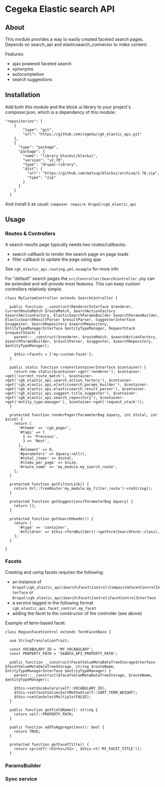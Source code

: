 # Cegeka Elastic search API

## About

This module provides a way to easily created faceted search pages. Depends on search_api and elasticsearch_connector to index content.

Features:
- ajax powered faceted search
- synonyms
- autocompletion
- search suggestions

## Installation

Add both this module and the block ui library to your project's composer.json, which is a dependency of this module:
```
"repositories": [
    {
        "type": "git",
        "url": "https://github.com/cegeka/cgk_elastic_api.git"
    },
    {
      "type": "package",
      "package": {
        "name": "library-blockui/blockui",
        "version": "v2.70",
        "type": "drupal-library",
        "dist": {
          "url": "https://github.com/malsup/blockui/archive/2.70.zip",
          "type": "zip"
        }
      }
    }
  ]
```
And install it as usual: `composer require drupal/cgk_elastic_api`

## Usage

### Routes & Controllers

A search results page typically needs two routes/callbacks:
- search callback to render the search page on page loads
- filter callback to update the page using ajax

See `cgk_elastic_api.routing.yml.example` for more info

For "default" search pages the `src/Controller/SearchController.php` can be extended and will provide most features. This can keep custom controllers relatively simple:
```
class MyCustomController extends SearchController {

  public function __construct(RendererInterface $renderer, CurrentRouteMatch $routeMatch, SearchActionFactory $searchActionFactory, ElasticSearchParamsBuilder $searchParamsBuilder, ElasticSearchResultParser $resultParser, SuggesterInterface $suggester, SearchRepository $searchRepository, EntityTypeManagerInterface $entityTypeManager, RequestStack $requestStack) {
    parent::__construct($renderer, $routeMatch, $searchActionFactory, $searchParamsBuilder, $resultParser, $suggester, $searchRepository, $entityTypeManager);

    $this->facets = ['my-custom-facet'];
  }

  public static function create(ContainerInterface $container) {
    return new static($container->get('renderer'), $container->get('current_route_match'), $container->get('cgk_elastic_api.search_action_factory'), $container->get('cgk_elastic_api.elasticsearch_params_builder'), $container->get('cgk_elastic_api.elasticsearch_result_parser'), $container->get('cgk_elastic_api.suggest.title_suggester'), $container->get('cgk_elastic_api.search_repository'), $container->get('entity_type.manager'), $container->get('request_stack'));
  }

  protected function renderPager(ParameterBag $query, int $total, int $size) {
    return [
      '#theme' => 'cgk_pager',
      '#tags' => [
        1 => 'Previous',
        3 => 'Next',
      ],
      '#element' => 0,
      '#parameters' => $query->all(),
      '#total_items' => $total,
      '#items_per_page' => $size,
      '#route_name' => 'my_module.my_search_route',
    ];
  }

  protected function getFilterLink() {
    return Url::fromRoute('my_module.my_filter_route')->toString();
  }

  protected function getSuggestions(ParameterBag $query) {
    return [];
  }

  protected function getSearchHeader() {
    return [
      '#type' => 'container',
      '#children' => $this->formBuilder()->getForm(SearchForm::class),
    ];
  }

}
```

### Facets

Creating and using facets requires the following:
- an instance of `Drupal\cgk_elastic_api\Search\Facet\Control\CompositeFacetControlInterface` or `Drupal\cgk_elastic_api\Search\Facet\Control\FacetControlInterface`
- a service tagged in the following format `cgk_elastic_api.facet_control.my_facet`
- adding the facet to the constructor of the controller (see above)

Example of term-based facet:
```
class RegionFacetControl extends TermFacetBase {

  use StringTranslationTrait;

  const VOCABULARY_ID = 'MY_VOCABULARY';
  const PROPERTY_PATH = 'SEARCH_API_PROPERTY_PATH';

  public function __construct(FacetValueMetaDataTreeStorageInterface $facetValueMetaDataTreeStorage, string $routeName, EntityTypeManagerInterface $entityTypeManager) {
    parent::__construct($facetValueMetaDataTreeStorage, $routeName, $entityTypeManager);

    $this->setVocabulary(self::VOCABULARY_ID);
    $this->setfacetValuesSortMethod(self::SORT_TERM_WEIGHT);
    $this->setCanSelectMultiple(FALSE);
  }

  public function getFieldName(): string {
    return self::PROPERTY_PATH;
  }

  public function addToAggregations(): bool {
    return TRUE;
  }

  protected function getFacetTitle() {
    return sprintf('<h2>%s</h2>', $this->t('MY_FACET_TITLE'));
  }
```

### ParamsBuilder


### Sync service
